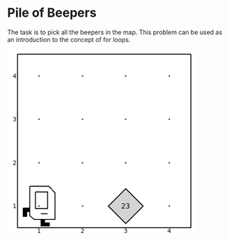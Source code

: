 # Pile of Beepers

The task is to pick all the beepers in the map. This problem can be used as an introduction to the concept of for loops.


![Pile of Beepers](pile_of_beepers.png)